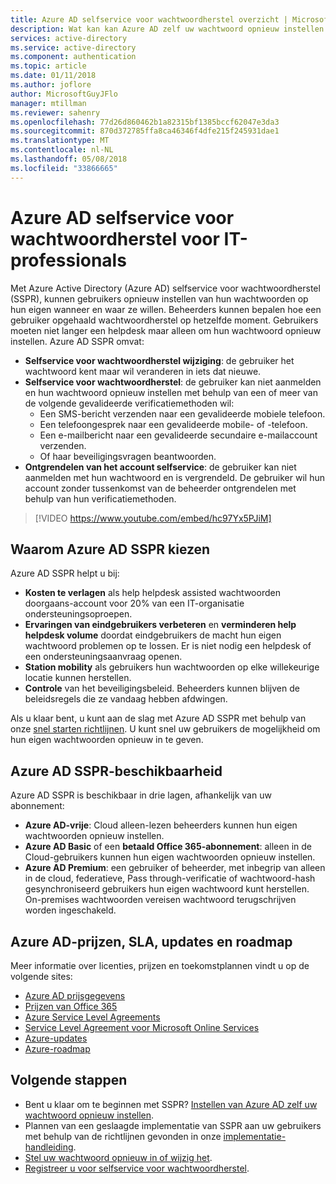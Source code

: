 ```yaml
---
title: Azure AD selfservice voor wachtwoordherstel overzicht | Microsoft Docs
description: Wat kan kan Azure AD zelf uw wachtwoord opnieuw instellen voor uw organisatie?
services: active-directory
ms.service: active-directory
ms.component: authentication
ms.topic: article
ms.date: 01/11/2018
ms.author: joflore
author: MicrosoftGuyJFlo
manager: mtillman
ms.reviewer: sahenry
ms.openlocfilehash: 77d26d860462b1a82315bf1385bccf62047e3da3
ms.sourcegitcommit: 870d372785ffa8ca46346f4dfe215f245931dae1
ms.translationtype: MT
ms.contentlocale: nl-NL
ms.lasthandoff: 05/08/2018
ms.locfileid: "33866665"
---
```

# <a name="azure-ad-self-service-password-reset-for-the-it-professional"></a>Azure AD selfservice voor wachtwoordherstel voor IT-professionals

Met Azure Active Directory (Azure AD) selfservice voor wachtwoordherstel (SSPR), kunnen gebruikers opnieuw instellen van hun wachtwoorden op hun eigen wanneer en waar ze willen. Beheerders kunnen bepalen hoe een gebruiker opgehaald wachtwoordherstel op hetzelfde moment. Gebruikers moeten niet langer een helpdesk maar alleen om hun wachtwoord opnieuw instellen. Azure AD SSPR omvat:

* **Selfservice voor wachtwoordherstel wijziging**: de gebruiker het wachtwoord kent maar wil veranderen in iets dat nieuwe.
* **Selfservice voor wachtwoordherstel**: de gebruiker kan niet aanmelden en hun wachtwoord opnieuw instellen met behulp van een of meer van de volgende gevalideerde verificatiemethoden wil:
   * Een SMS-bericht verzenden naar een gevalideerde mobiele telefoon.
   * Een telefoongesprek naar een gevalideerde mobile- of -telefoon.
   * Een e-mailbericht naar een gevalideerde secundaire e-mailaccount verzenden.
   * Of haar beveiligingsvragen beantwoorden.
* **Ontgrendelen van het account selfservice**: de gebruiker kan niet aanmelden met hun wachtwoord en is vergrendeld. De gebruiker wil hun account zonder tussenkomst van de beheerder ontgrendelen met behulp van hun verificatiemethoden.

> [!VIDEO https://www.youtube.com/embed/hc97Yx5PJiM]

## <a name="why-choose-azure-ad-sspr"></a>Waarom Azure AD SSPR kiezen

Azure AD SSPR helpt u bij:

* **Kosten te verlagen** als help helpdesk assisted wachtwoorden doorgaans-account voor 20% van een IT-organisatie ondersteuningsoproepen. 
* **Ervaringen van eindgebruikers verbeteren** en **verminderen help helpdesk volume** doordat eindgebruikers de macht hun eigen wachtwoord problemen op te lossen. Er is niet nodig een helpdesk of een ondersteuningsaanvraag openen.
* **Station mobility** als gebruikers hun wachtwoorden op elke willekeurige locatie kunnen herstellen.
* **Controle** van het beveiligingsbeleid. Beheerders kunnen blijven de beleidsregels die ze vandaag hebben afdwingen.

Als u klaar bent, u kunt aan de slag met Azure AD SSPR met behulp van onze [snel starten richtlijnen](quickstart-sspr.md). U kunt snel uw gebruikers de mogelijkheid om hun eigen wachtwoorden opnieuw in te geven.

## <a name="azure-ad-sspr-availability"></a>Azure AD SSPR-beschikbaarheid

Azure AD SSPR is beschikbaar in drie lagen, afhankelijk van uw abonnement:

* **Azure AD-vrije**: Cloud alleen-lezen beheerders kunnen hun eigen wachtwoorden opnieuw instellen.
* **Azure AD Basic** of een **betaald Office 365-abonnement**: alleen in de Cloud-gebruikers kunnen hun eigen wachtwoorden opnieuw instellen.
* **Azure AD Premium**: een gebruiker of beheerder, met inbegrip van alleen in de cloud, federatieve, Pass through-verificatie of wachtwoord-hash gesynchroniseerd gebruikers hun eigen wachtwoord kunt herstellen. On-premises wachtwoorden vereisen wachtwoord terugschrijven worden ingeschakeld.

## <a name="azure-ad-pricing-sla-updates-and-roadmap"></a>Azure AD-prijzen, SLA, updates en roadmap

Meer informatie over licenties, prijzen en toekomstplannen vindt u op de volgende sites:

* [Azure AD prijsgegevens](https://azure.microsoft.com/pricing/details/active-directory/)
* [Prijzen van Office 365](https://products.office.com/compare-all-microsoft-office-products?tab=2)
* [Azure Service Level Agreements](https://azure.microsoft.com/support/legal/sla/)
* [Service Level Agreement voor Microsoft Online Services](http://go.microsoft.com/fwlink/?LinkID=272026&clcid=0x409)
* [Azure-updates](https://azure.microsoft.com/updates/)
* [Azure-roadmap](https://www.microsoft.com/cloud-platform/roadmap-recently-available)

## <a name="next-steps"></a>Volgende stappen

* Bent u klaar om te beginnen met SSPR? [Instellen van Azure AD zelf uw wachtwoord opnieuw instellen](quickstart-sspr.md).
* Plannen van een geslaagde implementatie van SSPR aan uw gebruikers met behulp van de richtlijnen gevonden in onze [implementatie-handleiding](howto-sspr-deployment.md).
* [Stel uw wachtwoord opnieuw in of wijzig het](../active-directory-passwords-update-your-own-password.md).
* [Registreer u voor selfservice voor wachtwoordherstel](../active-directory-passwords-reset-register.md).

